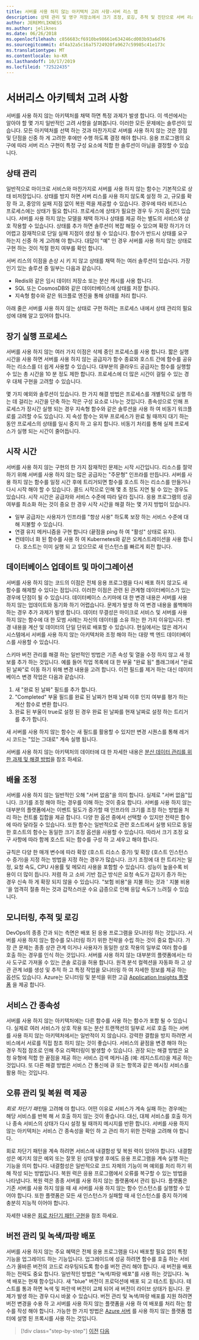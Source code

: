 ```yaml
---
title: 서버를 사용 하지 않는 아키텍처 고려 사항-서버 리스 앱
description: 상태 관리 및 영구 저장소에서 크기 조정, 로깅, 추적 및 진단으로 서버 리스 응용 프로그램을 설계 하는 문제를 이해 합니다.
author: JEREMYLIKNESS
ms.author: jeliknes
ms.date: 06/26/2018
ms.openlocfilehash: c856683cf6910be98661e634246cd003b93a6d76
ms.sourcegitcommit: 4f4a32a5c16a75724920fa9627c59985c41e173c
ms.translationtype: MT
ms.contentlocale: ko-KR
ms.lasthandoff: 10/17/2019
ms.locfileid: "72522435"
---
```

# <a name="serverless-architecture-considerations"></a>서버리스 아키텍처 고려 사항

서버를 사용 하지 않는 아키텍처를 채택 하면 특정 과제가 발생 합니다. 이 섹션에서는 알아야 할 몇 가지 일반적인 고려 사항을 살펴봅니다. 이러한 모든 문제에는 솔루션이 있습니다. 모든 아키텍처를 선택 하는 것과 마찬가지로 서버를 사용 하지 않는 것은 장점 및 단점을 신중 하 게 고려한 후에만 수행 하도록 결정 해야 합니다. 응용 프로그램의 요구에 따라 서버 리스 구현이 특정 구성 요소에 적합 한 솔루션이 아님을 결정할 수 있습니다.

## <a name="managing-state"></a>상태 관리

일반적으로 마이크로 서비스와 마찬가지로 서버를 사용 하지 않는 함수는 기본적으로 상태 비저장입니다. 상태를 방지 하면 서버 리스를 사용 하지 않도록 설정 하 고, 규모를 확장 하 고, 중앙의 실패 지점 없이 복원 력을 제공할 수 있습니다. 경우에 따라 비즈니스 프로세스에는 상태가 필요 합니다. 프로세스에 상태가 필요한 경우 두 가지 옵션이 있습니다. 서버를 사용 하지 않는 모델을 채택 하거나 상태를 제공 하는 별도의 서비스와 상호 작용할 수 있습니다. 상태를 추가 하면 솔루션이 복잡 해질 수 있으며 확장 하기가 더 어렵고 잠재적으로 단일 실패 지점이 생성 될 수 있습니다. 함수가 반드시 상태를 요구 하는지 신중 하 게 고려해 야 합니다. 대답이 "예" 인 경우 서버를 사용 하지 않는 상태로 구현 하는 것이 적절 한지 여부를 확인 합니다.

서버 리스의 이점을 손상 시 키 지 않고 상태를 채택 하는 여러 솔루션이 있습니다. 가장 인기 있는 솔루션 중 일부는 다음과 같습니다.

- Redis와 같은 임시 데이터 저장소 또는 분산 캐시를 사용 합니다.
- SQL 또는 CosmosDB와 같은 데이터베이스에 상태를 저장 합니다.
- 지속형 함수와 같은 워크플로 엔진을 통해 상태를 처리 합니다.

아래 줄은 서버를 사용 하지 않는 상태로 구현 하려는 프로세스 내에서 상태 관리의 필요성에 대해 알고 있어야 합니다.

## <a name="long-running-processes"></a>장기 실행 프로세스

서버를 사용 하지 않는 여러 가지 이점은 삭제 중인 프로세스를 사용 합니다. 짧은 실행 시간을 사용 하면 서버를 사용 하지 않는 공급자가 함수 종료와 호스트 간에 함수를 공유 하는 리소스를 더 쉽게 사용할 수 있습니다. 대부분의 클라우드 공급자는 함수를 실행할 수 있는 총 시간을 10 분 정도 제한 합니다. 프로세스에 더 많은 시간이 걸릴 수 있는 경우 대체 구현을 고려할 수 있습니다.

몇 가지 예외와 솔루션이 있습니다. 한 가지 해결 방법은 프로세스를 개별적으로 실행 하는 데 걸리는 시간을 단축 하는 작은 구성 요소로 나누는 것입니다. 종속성으로 인해 프로세스가 장시간 실행 되는 경우 지속형 함수와 같은 솔루션을 사용 하 여 비동기 워크플로를 고려할 수도 있습니다. 지 속성 함수는 외부 프로세스가 완료 될 때까지 대기 하는 동안 프로세스의 상태를 일시 중지 하 고 유지 합니다. 비동기 처리를 통해 실제 프로세스가 실행 되는 시간이 줄어듭니다.

## <a name="startup-time"></a>시작 시간

서버를 사용 하지 않는 구현의 한 가지 잠재적인 문제는 시작 시간입니다. 리소스를 절약 하기 위해 서버를 사용 하지 않는 많은 공급자는 "주문형" 인프라를 만듭니다. 서버를 사용 하지 않는 함수를 일정 시간 후에 트리거되면 함수를 호스트 하는 리소스를 만들거나 다시 시작 해야 할 수 있습니다. 콜드 시작으로 인해 몇 초 정도 지연 될 수 있는 경우도 있습니다. 시작 시간은 공급자와 서비스 수준에 따라 달라 집니다. 응용 프로그램의 성공 여부를 최소화 하는 것이 중요 한 경우 시작 시간을 해결 하는 몇 가지 방법이 있습니다.

- 일부 공급자는 사용자가 인프라를 "항상 사용" 하도록 보장 하는 서비스 수준에 대해 지불할 수 있습니다.
- 연결 유지 메커니즘을 구현 합니다 (끝점을 ping 하 여 "활성" 상태로 유지).
- 컨테이너 화 된 함수를 사용 하 여 Kubernetes와 같은 오케스트레이션을 사용 합니다. 호스트는 이미 실행 되 고 있으므로 새 인스턴스를 빠르게 회전 합니다.

## <a name="database-updates-and-migrations"></a>데이터베이스 업데이트 및 마이그레이션

서버를 사용 하지 않는 코드의 이점은 전체 응용 프로그램을 다시 배포 하지 않고도 새 함수를 해제할 수 있다는 점입니다. 이러한 이점은 관련 된 관계형 데이터베이스가 있는 경우에 단점이 될 수 있습니다. 데이터베이스 스키마에 대 한 변경 내용은 서버를 사용 하지 않는 업데이트와 동기화 하기 어렵습니다. 문제가 발생 하 여 변경 내용을 롤백해야 하는 경우 추가 과제가 발생 합니다. 데이터 무결성은 마이크로 서비스 및 서버를 사용 하지 않는 함수에 대 한 모범 사례는 자신의 데이터를 소유 하는 한 가지 이유입니다. 변경 내용을 계산 및 데이터의 단일 단위로 배포할 수 있습니다. 현실에서는 많은 레거시 시스템에서 서버를 사용 하지 않는 아키텍처와 조정 해야 하는 대량 백 엔드 데이터베이스를 사용할 수 있습니다.

스키마 버전 관리를 해결 하는 일반적인 방법은 기존 속성 및 열을 수정 하지 않고 새 정보를 추가 하는 것입니다. 예를 들어 작업 목록에 대 한 부울 "완료 됨" 플래그에서 "완료 된 날짜"로 이동 하기 위해 변경 내용을 고려 합니다. 이전 필드를 제거 하는 대신 데이터베이스 변경 작업은 다음과 같습니다.

1. 새 "완료 된 날짜" 필드를 추가 합니다.
1. "Completed" 부울 필드를 완료 된 날짜가 현재 날짜 이후 인지 여부를 평가 하는 계산 함수로 변환 합니다.
1. 완료 된 부울이 true로 설정 된 경우 완료 된 날짜를 현재 날짜로 설정 하는 트리거를 추가 합니다.

새 서버를 사용 하지 않는 함수는 새 필드를 활용할 수 있지만 변경 시퀀스를 통해 레거시 코드는 "있는 그대로" 계속 실행 됩니다.

서버를 사용 하지 않는 아키텍처의 데이터에 대 한 자세한 내용은 [분산 데이터 관리를 위한 과제 및 해결 방법](../microservices/architect-microservice-container-applications/distributed-data-management.md)을 참조 하세요.

## <a name="scaling"></a>배율 조정

서버를 사용 하지 않는 일반적인 오해 "서버 없음"을 의미 합니다. 실제로 "서버 없음"입니다. 크기를 조정 해야 하는 경우를 이해 하는 것이 중요 합니다. 서버를 사용 하지 않는 대부분의 플랫폼에서는 이벤트 밀도가 증가할 때 인프라의 크기를 조정 하는 방법을 처리 하는 컨트롤 집합을 제공 합니다. 다양 한 옵션 중에서 선택할 수 있지만 전략은 함수에 따라 달라질 수 있습니다. 또한 함수는 일반적으로 관련 호스트에서 실행 되므로 동일한 호스트의 함수는 동일한 크기 조정 옵션을 사용할 수 있습니다. 따라서 크기 조정 요구 사항에 따라 함께 호스트 되는 함수를 구성 하 고 세우고 해야 합니다.

규칙은 다양 한 매개 변수에 따라 확장 (호스트 리소스 증가) 및 확장 (호스트 인스턴스 수 증가)을 지정 하는 방법을 지정 하는 경우가 많습니다. 크기 조정에 대 한 트리거는 일정, 요청 속도, CPU 사용률 및 메모리 사용을 포함할 수 있습니다. 성능이 높을수록 비용이 더 많이 듭니다. 저렴 하 고 소비 기반 접근 방식은 요청 속도가 갑자기 증가 하는 경우 신속 하 게 확장 되지 않을 수 있습니다. "보험 비용"을 지불 하는 것과 ' 지불 비용 '을 엄격히 절충 하는 것과 갑작스러운 수요 급증으로 인해 응답 속도가 느려질 수 있습니다.

## <a name="monitoring-tracing-and-logging"></a>모니터링, 추적 및 로깅

DevOps의 종종 간과 되는 측면은 배포 된 응용 프로그램을 모니터링 하는 것입니다. 서버를 사용 하지 않는 함수를 모니터링 하기 위한 전략을 수립 하는 것이 중요 합니다. 가장 큰 문제는 종종 상관 관계 이거나 사용자가 동일한 상호 작용의 일부로 여러 함수를 호출 하는 경우를 인식 하는 것입니다. 서버를 사용 하지 않는 대부분의 플랫폼에서는 타사 도구로 가져올 수 있는 콘솔 로깅을 허용 합니다. 원격 분석 컬렉션을 자동화 하 고 상관 관계 Id를 생성 및 추적 하 고 특정 작업을 모니터링 하 여 자세한 정보를 제공 하는 옵션도 있습니다. Azure는 모니터링 및 분석을 위한 고급 [Application Insights 플랫폼](https://docs.microsoft.com/azure/azure-functions/functions-monitoring) 을 제공 합니다.

## <a name="inter-service-dependencies"></a>서비스 간 종속성

서버를 사용 하지 않는 아키텍처에는 다른 함수를 사용 하는 함수가 포함 될 수 있습니다. 실제로 여러 서비스가 상호 작용 또는 분산 트랜잭션의 일부로 서로 호출 하는 서버를 사용 하지 않는 아키텍처에서는 일반적이 지 않습니다. 강력한 결합을 방지 하려면 서비스에서 서로를 직접 참조 하지 않는 것이 좋습니다. 서비스의 끝점을 변경 해야 하는 경우 직접 참조로 인해 주요 리팩터링이 발생할 수 있습니다. 권장 되는 해결 방법은 요청 유형에 적합 한 끝점을 제공 하는 서비스 검색 메커니즘 (예: 레지스트리)을 제공 하는 것입니다. 또 다른 해결 방법은 서비스 간 통신에 큐 또는 항목과 같은 메시징 서비스를 활용 하는 것입니다.

## <a name="managing-failure-and-providing-resiliency"></a>오류 관리 및 복원 력 제공

*회로 차단기 패턴*을 고려해 야 합니다. 어떤 이유로 서비스가 계속 실패 하는 경우에는 해당 서비스를 반복 해 서 호출 하지 않는 것이 좋습니다. 대신, 대체 서비스를 호출 하거나 종속 서비스의 상태가 다시 설정 될 때까지 메시지를 반환 합니다. 서버를 사용 하지 않는 아키텍처는 서비스 간 종속성을 확인 하 고 관리 하기 위한 전략을 고려해 야 합니다.

회로 차단기 패턴을 계속 하려면 서비스에 내결함성 및 복원 력이 있어야 합니다. 내결함성은 예기치 않은 예외 또는 잘못 된 상태 발생 후에도 응용 프로그램을 계속 실행 하는 기능을 의미 합니다. 내결함성은 일반적으로 코드 자체의 기능이 며 예외를 처리 하기 위해 작성 되는 방법입니다. 복원 력은 응용 프로그램에서 오류를 복구할 수 있는 방법을 나타냅니다. 복원 력은 종종 서버를 사용 하지 않는 플랫폼에서 관리 됩니다. 플랫폼은 기존 서버를 사용 하지 않을 때 새 서버를 사용 하지 않는 함수 인스턴스를 실행할 수 있어야 합니다. 또한 플랫폼은 모든 새 인스턴스가 실패할 때 새 인스턴스를 중지 하기에 충분히 지능적 이어야 합니다.

자세한 내용은 [회로 차단기 패턴 구현](../microservices/implement-resilient-applications/implement-circuit-breaker-pattern.md)을 참조 하세요.

## <a name="versioning-and-greenblue-deployments"></a>버전 관리 및 녹색/파랑 배포

서버를 사용 하지 않는 주요 혜택은 전체 응용 프로그램을 다시 배포할 필요 없이 특정 기능을 업그레이드 하는 기능입니다. 업그레이드에 성공 하려면 함수를 호출 하는 서비스가 올바른 버전의 코드로 라우팅되도록 함수를 버전 관리 해야 합니다. 새 버전을 배포 하는 전략도 중요 합니다. 일반적인 방법은 "녹색/파랑 배포"를 사용 하는 것입니다. 녹색 배포는 현재 함수입니다. 새 "blue" 버전이 프로덕션에 배포 되 고 테스트 됩니다. 테스트를 통과 하면 녹색 및 파란색 버전이 교체 되어 새 버전이 라이브 상태가 됩니다. 문제가 발생 하는 경우 다시 바꿀 수 있습니다. 버전 관리 및 녹색/파랑 배포를 지원 하려면 버전 변경을 수용 하 고 서버를 사용 하지 않는 플랫폼을 사용 하 여 배포를 처리 하는 함수를 작성 해야 합니다. 가능한 한 가지 방법은 [Azure 서버](azure-functions.md#proxies) 를 사용 하지 않는 플랫폼 챕터에 설명 된 프록시를 사용 하는 것입니다.

>[!div class="step-by-step"]
>[이전](serverless-architecture.md)
>[다음](serverless-design-examples.md)
